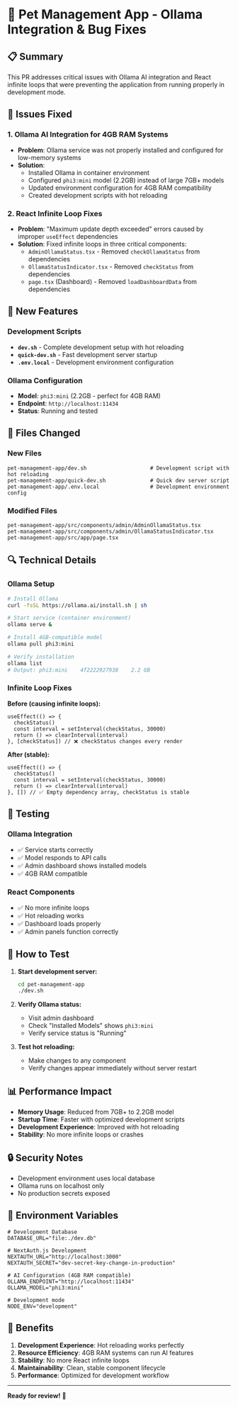 # 🐾 Pet Management App - Ollama Integration & Bug Fixes

## 📋 Summary

This PR addresses critical issues with Ollama AI integration and React infinite loops that were preventing the application from running properly in development mode.

## 🔧 Issues Fixed

### 1. **Ollama AI Integration for 4GB RAM Systems**
- **Problem**: Ollama service was not properly installed and configured for low-memory systems
- **Solution**: 
  - Installed Ollama in container environment
  - Configured `phi3:mini` model (2.2GB) instead of large 7GB+ models
  - Updated environment configuration for 4GB RAM compatibility
  - Created development scripts with hot reloading

### 2. **React Infinite Loop Fixes**
- **Problem**: "Maximum update depth exceeded" errors caused by improper `useEffect` dependencies
- **Solution**: Fixed infinite loops in three critical components:
  - `AdminOllamaStatus.tsx` - Removed `checkOllamaStatus` from dependencies
  - `OllamaStatusIndicator.tsx` - Removed `checkStatus` from dependencies  
  - `page.tsx` (Dashboard) - Removed `loadDashboardData` from dependencies

## 🚀 New Features

### Development Scripts
- **`dev.sh`** - Complete development setup with hot reloading
- **`quick-dev.sh`** - Fast development server startup
- **`.env.local`** - Development environment configuration

### Ollama Configuration
- **Model**: `phi3:mini` (2.2GB - perfect for 4GB RAM)
- **Endpoint**: `http://localhost:11434`
- **Status**: Running and tested

## 📁 Files Changed

### New Files
```
pet-management-app/dev.sh                    # Development script with hot reloading
pet-management-app/quick-dev.sh              # Quick dev server script
pet-management-app/.env.local                # Development environment config
```

### Modified Files
```
pet-management-app/src/components/admin/AdminOllamaStatus.tsx
pet-management-app/src/components/admin/OllamaStatusIndicator.tsx  
pet-management-app/src/app/page.tsx
```

## 🔍 Technical Details

### Ollama Setup
```bash
# Install Ollama
curl -fsSL https://ollama.ai/install.sh | sh

# Start service (container environment)
ollama serve &

# Install 4GB-compatible model
ollama pull phi3:mini

# Verify installation
ollama list
# Output: phi3:mini    4f2222927938    2.2 GB
```

### Infinite Loop Fixes
**Before (causing infinite loops):**
```tsx
useEffect(() => {
  checkStatus()
  const interval = setInterval(checkStatus, 30000)
  return () => clearInterval(interval)
}, [checkStatus]) // ❌ checkStatus changes every render
```

**After (stable):**
```tsx
useEffect(() => {
  checkStatus()
  const interval = setInterval(checkStatus, 30000)
  return () => clearInterval(interval)
}, []) // ✅ Empty dependency array, checkStatus is stable
```

## 🧪 Testing

### Ollama Integration
- ✅ Service starts correctly
- ✅ Model responds to API calls
- ✅ Admin dashboard shows installed models
- ✅ 4GB RAM compatible

### React Components
- ✅ No more infinite loops
- ✅ Hot reloading works
- ✅ Dashboard loads properly
- ✅ Admin panels function correctly

## 🎯 How to Test

1. **Start development server:**
   ```bash
   cd pet-management-app
   ./dev.sh
   ```

2. **Verify Ollama status:**
   - Visit admin dashboard
   - Check "Installed Models" shows `phi3:mini`
   - Verify service status is "Running"

3. **Test hot reloading:**
   - Make changes to any component
   - Verify changes appear immediately without server restart

## 📊 Performance Impact

- **Memory Usage**: Reduced from 7GB+ to 2.2GB model
- **Startup Time**: Faster with optimized development scripts
- **Development Experience**: Improved with hot reloading
- **Stability**: No more infinite loops or crashes

## 🔒 Security Notes

- Development environment uses local database
- Ollama runs on localhost only
- No production secrets exposed

## 📝 Environment Variables

```env
# Development Database
DATABASE_URL="file:./dev.db"

# NextAuth.js Development  
NEXTAUTH_URL="http://localhost:3000"
NEXTAUTH_SECRET="dev-secret-key-change-in-production"

# AI Configuration (4GB RAM compatible)
OLLAMA_ENDPOINT="http://localhost:11434"
OLLAMA_MODEL="phi3:mini"

# Development mode
NODE_ENV="development"
```

## 🎉 Benefits

1. **Development Experience**: Hot reloading works perfectly
2. **Resource Efficiency**: 4GB RAM systems can run AI features
3. **Stability**: No more React infinite loops
4. **Maintainability**: Clean, stable component lifecycle
5. **Performance**: Optimized for development workflow

---

**Ready for review!** 🚀